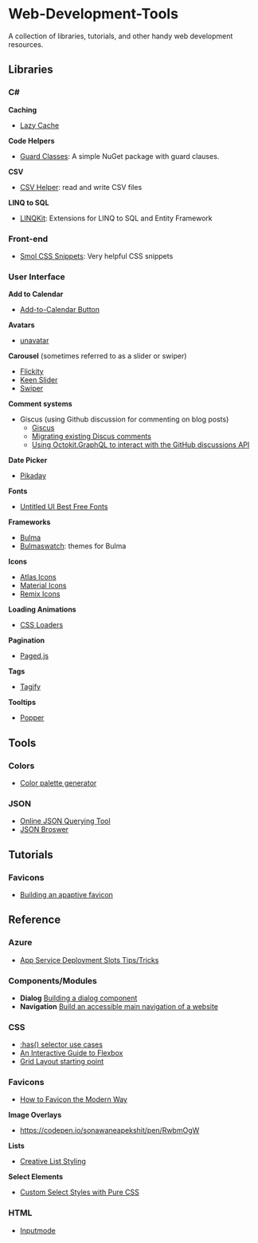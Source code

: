 
# Web-Development-Tools
A collection of libraries, tutorials, and other handy web development resources.

## Libraries

### C#
**Caching**
 - [Lazy Cache](https://github.com/alastairtree/LazyCache/releases/tag/2.4.0.174)

**Code Helpers**
- [Guard Classes](https://github.com/ardalis/GuardClauses): A simple NuGet package with guard clauses.

**CSV**
- [CSV Helper](https://joshclose.github.io/CsvHelper/): read and write CSV files

**LINQ to SQL**
- [LINQKit](https://github.com/scottksmith95/LINQKit): Extensions for LINQ to SQL and Entity Framework 

### Front-end
- [Smol CSS Snippets](https://github.com/5t3ph/smolcss): Very helpful CSS snippets

### User Interface

**Add to Calendar**
- [Add-to-Calendar Button](https://github.com/jekuer/add-to-calendar-button)

**Avatars**
- [unavatar](https://unavatar.now.sh/)

**Carousel** (sometimes referred to as a slider or swiper)
- [Flickity](https://flickity.metafizzy.co/)
- [Keen Slider](https://github.com/rcbyr/keen-slider)
- [Swiper](https://swiperjs.com)

**Comment systems**
- Giscus (using Github discussion for commenting on blog posts)
  - [Giscus](https://giscus.app/)
  - [Migrating existing Discus comments](https://andrewlock.net/migrating-comments-from-dsqus-to-giscus/)
  - [Using Octokit.GraphQL to interact with the GitHub discussions API](https://andrewlock.net/using-octokit-graphql-to-interact-with-the-github-discussions-api/)

**Date Picker**
- [Pikaday](https://github.com/Pikaday/Pikaday)

**Fonts**
- [Untitled UI Best Free Fonts](https://www.untitledui.com/blog/best-free-fonts)

**Frameworks**
- [Bulma](https://bulma.io)
- [Bulmaswatch](https://jenil.github.io/bulmaswatch): themes for Bulma

**Icons**
- [Atlas Icons](https://atlasicons.vectopus.com/)
- [Material Icons](https://fonts.google.com/icons)
- [Remix Icons](https://github.com/Remix-Design/RemixIcon)

**Loading Animations**
- [CSS Loaders](https://css-loaders.com/)

**Pagination**
- [Paged.js](https://www.pagedjs.org/)

**Tags**
- [Tagify](https://github.com/yairEO/tagify)

**Tooltips**
- [Popper](https://popper.js.org)

## Tools
### Colors
- [Color palette generator](https://fffuel.co/pppalette)

### JSON
- [Online JSON Querying Tool](https://jsonquery.co.uk/)
- [JSON Broswer](https://jsonhero.io/)

## Tutorials
### Favicons
- [Building an apaptive favicon](https://web.dev/building-an-adaptive-favicon)


## Reference

### Azure
- [App Service Deployment Slots Tips/Tricks](https://ruslany.net/2019/06/azure-app-service-deployment-slots-tips-and-tricks/)

### Components/Modules
- **Dialog** [Building a dialog component](https://web.dev/building-a-dialog-component)
- **Navigation** [Build an accessible main navigation of a website](https://web.dev/website-navigation)

### CSS
- [:has() selector use cases](https://ishadeed.com/article/css-has-parent-selector)
- [An Interactive Guide to Flexbox](https://www.joshwcomeau.com/css/interactive-guide-to-flexbox)
- [Grid Layout starting point](https://ryanmulligan.dev/blog/layout-breakouts)

### Favicons
- [How to Favicon the Modern Way](https://evilmartians.com/chronicles/how-to-favicon-in-2021-six-files-that-fit-most-needs)

**Image Overlays**
- https://codepen.io/sonawaneapekshit/pen/RwbmOgW

**Lists**
- [Creative List Styling](https://web.dev/creative-list-styling)

**Select Elements**
- [Custom Select Styles with Pure CSS](https://moderncss.dev/custom-select-styles-with-pure-css/)

### HTML
- [Inputmode](https://css-tricks.com/everything-you-ever-wanted-to-know-about-inputmode/)
